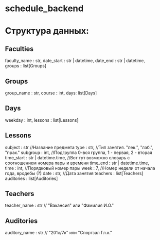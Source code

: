 # schedule_backend


# Структура данных:

## Faculties
faculty_name : str,
date_start : str | datetime,
date_end : str | datetime,
groups : list[Groups]

## Groups
group_name : str,
course : int,
days: list[Days]

## Days
weekday : int,
lessons : list[Lessons]

## Lessons
subject : str //Название предмета
type : str,   //Тип занятия. "лек.", "лаб.", "прак."
subgroup : int, //Подгруппа 0-вся группа, 1 - первая, 2 - вторая
time_start : str | datetime.time,     //Вот тут возможно словарь с соотношением номера пары и времени
time_end : str | datetime.time,
time : int,   //Порядковый номер пары
week : 7,     //Номер недели от начала года, вродебы (?)
date : str,      //Дата занятия
teachers : list[Teachers]
auditories : list[Auditories]

## Teachers
teacher_name : str // "Вакансия" или "Фамилия И.О."


## Auditories
auditory_name : str // "201к/7к" или "Спортзал Гл.к."




